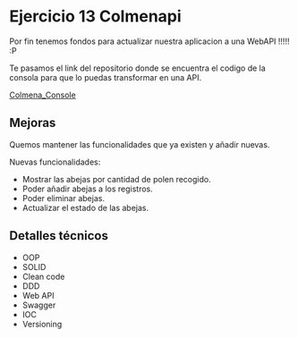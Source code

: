 # Ejercicio 13 Colmenapi

Por fin tenemos fondos para actualizar nuestra aplicacion a una WebAPI !!!!! :P

Te pasamos el link del repositorio donde se encuentra el codigo de la consola para que lo puedas transformar en una API.

[Colmena_Console](https://dev.azure.com/vy-it-university/Ejercicios/_git/Ejercicio11_Colmena)

## Mejoras

Quemos mantener las funcionalidades que ya existen y añadir nuevas.

Nuevas funcionalidades:

- Mostrar las abejas por cantidad de polen recogido.
- Poder añadir abejas a los registros.
- Poder eliminar abejas.
- Actualizar el estado de las abejas.

## Detalles técnicos
- OOP
- SOLID
- Clean code
- DDD
- Web API
- Swagger
- IOC
- Versioning
